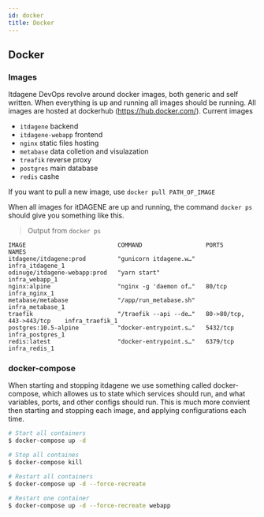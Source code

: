 ```yaml
---
id: docker
title: Docker
---
```


## Docker

### Images
Itdagene DevOps revolve around docker images, both generic and self written. When everything is up and running all images should be running. All images are hosted at dockerhub (https://hub.docker.com/).
Current images
- `itdagene` backend 
- `itdagene-webapp` frontend
- `nginx` static files hosting
- `metabase` data colletion and visulazation
- `treafik` reverse proxy
- `postgres` main database
- `redis` cashe

If you want to pull a new image, use `docker pull PATH_OF_IMAGE`

When all images for itDAGENE are up and running, the command `docker ps` should give you something like this.
> Output from `docker ps`

```
IMAGE                          COMMAND                  PORTS                       NAMES
itdagene/itdagene:prod         "gunicorn itdagene.w…"                               infra_itdagene_1
odinuge/itdagene-webapp:prod   "yarn start"                                         infra_webapp_1
nginx:alpine                   "nginx -g 'daemon of…"   80/tcp                      infra_nginx_1
metabase/metabase              "/app/run_metabase.sh"                               infra_metabase_1
traefik                        "/traefik --api --de…"   80->80/tcp, 443->443/tcp    infra_traefik_1
postgres:10.5-alpine           "docker-entrypoint.s…"   5432/tcp                    infra_postgres_1
redis:latest                   "docker-entrypoint.s…"   6379/tcp                    infra_redis_1
```

### docker-compose
When starting and stopping itdagene we use something called docker-compose, which allowes us to state which services should run, and what variables, ports, and other configs should run. This is much more convient then starting and stopping each image, and applying configurations each time.

```zsh
# Start all containers
$ docker-compose up -d

# Stop all containes
$ docker-compose kill

# Restart all containers
$ docker-compose up -d --force-recreate

# Restart one container
$ docker-compose up -d --force-recreate webapp
```



